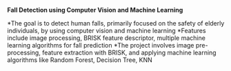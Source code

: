 **Fall Detection using Computer Vision and Machine Learning**

*The goal is to detect human falls, primarily focused on the safety of elderly individuals, by using computer vision and machine learning
*Features include image processing, BRISK feature descriptor, multiple machine learning algorithms for fall prediction
*The project involves image pre-processing, feature extraction with BRISK, and applying machine learning algorithms like Random Forest, Decision Tree, KNN
